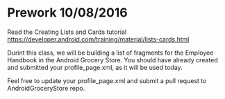# Prework 10/08/2016

Read the Creating Lists and Cards tutorial <br>
https://developer.android.com/training/material/lists-cards.html <br>


Durint this class, we will be building a list of fragments for the Employee Handbook in the Android Grocery Store.
You should have already created and submitted your profile_page.xml, as it will be used today.

Feel free to update your profile_page.xml and submit a pull request to AndroidGroceryStore repo.
